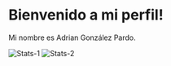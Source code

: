 # Bienvenido a mi perfil!

Mi nombre es Adrian González Pardo.

![Stats-1](https://github-readme-stats.vercel.app/api?username=AdrianPardo99&count_private=true&show_icons=true&theme=darcula)
![Stats-2](https://github-readme-stats.vercel.app/api/top-langs/?username=AdrianPardo99&theme=darcula&layout=compact&hide=roff&&langs_count=10)

